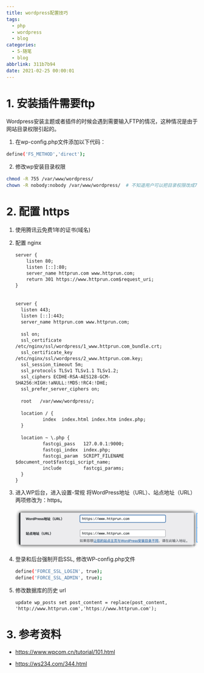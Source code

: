```yaml
---
title: wordpress配置技巧
tags:
  - php
  - wordpress
  - blog
categories:
  - 5-随笔
  - blog
abbrlink: 311b7b94
date: 2021-02-25 00:00:01
---
```


# 1. 安装插件需要ftp

Wordpress安装主题或者插件的时候会遇到需要输入FTP的情况，这种情况是由于网站目录权限引起的。

<!-- more -->

1. 在wp-config.php文件添加以下代码：

```bash
define('FS_METHOD','direct');
```

2. 修改wp安装目录权限

```bash
chmod -R 755 /var/www/wordpress/
chown -R nobody:nobody /var/www/wordpress/  # 不知道用户可以把目录权限改成777
```



# 2. 配置 https


1. 使用腾讯云免费1年的证书(域名)

2. 配置 nginx

   ```nginx
   server {
       listen 80;
       listen [::]:80;
       server_name httprun.com www.httprun.com;
       return 301 https://www.httprun.com$request_uri;
   }
   
   
   server {
     listen 443;
     listen [::]:443;
     server_name httprun.com www.httprun.com;
   
     ssl on;
     ssl_certificate /etc/nginx/ssl/wordpress/1_www.httprun.com_bundle.crt;
     ssl_certificate_key /etc/nginx/ssl/wordpress/2_www.httprun.com.key;
     ssl_session_timeout 5m;
     ssl_protocols TLSv1 TLSv1.1 TLSv1.2;
     ssl_ciphers ECDHE-RSA-AES128-GCM-SHA256:HIGH:!aNULL:!MD5:!RC4:!DHE;
     ssl_prefer_server_ciphers on;
   
     root   /var/www/wordpress/;
   
     location / {
             index  index.html index.htm index.php;
     }
   
     location ~ \.php {
             fastcgi_pass   127.0.0.1:9000;
             fastcgi_index  index.php;
             fastcgi_param  SCRIPT_FILENAME  $document_root$fastcgi_script_name;
             include        fastcgi_params;
     }
   }
   ```

   


3. 进入WP后台，进入设置-常规 将WordPress地址（URL）、站点地址（URL）两项修改为：https。

   ![1](wordpress配置技巧/1.png)


4. 登录和后台强制开启SSL, 修改WP-config.php文件

   ```bash
   define('FORCE_SSL_LOGIN', true);
   define('FORCE_SSL_ADMIN', true);
   ```


5. 修改数据库的历史 url

   ```mysql
   update wp_posts set post_content = replace(post_content, 'http://www.httprun.com','https://www.httprun.com');
   ```



# 3. 参考资料

+ https://www.wpcom.cn/tutorial/101.html

+ https://ws234.com/344.html